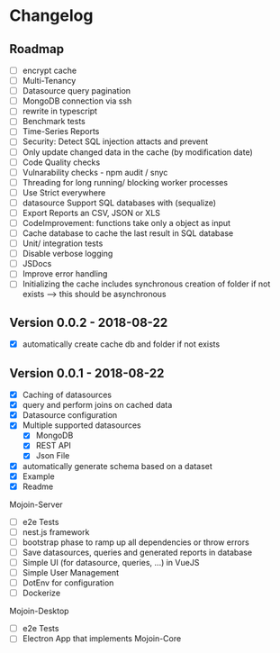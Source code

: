 # Changelog

## Roadmap

- [ ] encrypt cache
- [ ] Multi-Tenancy
- [ ] Datasource query pagination
- [ ] MongoDB connection via ssh
- [ ] rewrite in typescript
- [ ] Benchmark tests
- [ ] Time-Series Reports
- [ ] Security: Detect SQL injection attacts and prevent
- [ ] Only update changed data in the cache (by modification date)
- [ ] Code Quality checks
- [ ] Vulnarability checks - npm audit / snyc
- [ ] Threading for long running/ blocking worker processes
- [ ] Use Strict everywhere
- [ ] datasource Support SQL databases with (sequalize)
- [ ] Export Reports an CSV, JSON or XLS
- [ ] CodeImprovement: functions take only a object as input
- [ ] Cache database to cache the last result in SQL database
- [ ] Unit/ integration tests
- [ ] Disable verbose logging
- [ ] JSDocs
- [ ] Improve error handling
- [ ] Initializing the cache includes synchronous creation of folder if not exists --> this should be asynchronous

## Version 0.0.2 - 2018-08-22

- [x] automatically create cache db and folder if not exists

## Version 0.0.1 - 2018-08-22

- [x] Caching of datasources
- [x] query and perform joins on cached data
- [x] Datasource configuration
- [x] Multiple supported datasources
  - [x] MongoDB
  - [x] REST API
  - [x] Json File
- [x] automatically generate schema based on a dataset
- [x] Example
- [x] Readme

Mojoin-Server

- [ ] e2e Tests
- [ ] nest.js framework
- [ ] bootstrap phase to ramp up all dependencies or throw errors
- [ ] Save datasources, queries and generated reports in database
- [ ] Simple UI (for datasource, queries, ...) in VueJS
- [ ] Simple User Management
- [ ] DotEnv for configuration
- [ ] Dockerize

Mojoin-Desktop

- [ ] e2e Tests
- [ ] Electron App that implements Mojoin-Core
